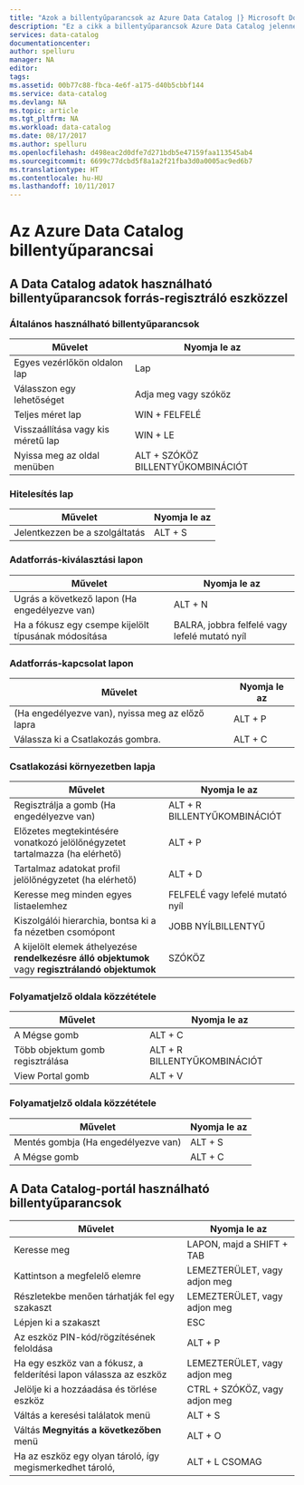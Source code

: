```yaml
---
title: "Azok a billentyűparancsok az Azure Data Catalog |} Microsoft Docs"
description: "Ez a cikk a billentyűparancsok Azure Data Catalog jelennek meg."
services: data-catalog
documentationcenter: 
author: spelluru
manager: NA
editor: 
tags: 
ms.assetid: 00b77c88-fbca-4e6f-a175-d40b5cbbf144
ms.service: data-catalog
ms.devlang: NA
ms.topic: article
ms.tgt_pltfrm: NA
ms.workload: data-catalog
ms.date: 08/17/2017
ms.author: spelluru
ms.openlocfilehash: d498eac2d0dfe7d271bdb5e47159faa113545ab4
ms.sourcegitcommit: 6699c77dcbd5f8a1a2f21fba3d0a0005ac9ed6b7
ms.translationtype: HT
ms.contentlocale: hu-HU
ms.lasthandoff: 10/11/2017
---
```

# <a name="keyboard-shortcuts-for-azure-data-catalog"></a>Az Azure Data Catalog billentyűparancsai
## <a name="keyboard-shortcuts-for-the-data-catalog-data-source-registration-tool"></a>A Data Catalog adatok használható billentyűparancsok forrás-regisztráló eszközzel
### <a name="general-keyboard-shortcuts"></a>Általános használható billentyűparancsok
| Művelet | Nyomja le az |
| --- | --- |
| Egyes vezérlőkön oldalon lap |Lap |
| Válasszon egy lehetőséget |Adja meg vagy szóköz |
| Teljes méret lap |WIN + FELFELÉ |
| Visszaállítása vagy kis méretű lap |WIN + LE |
| Nyissa meg az oldal menüben |ALT + SZÓKÖZ BILLENTYŰKOMBINÁCIÓT |

### <a name="authentication-page"></a>Hitelesítés lap
| Művelet | Nyomja le az |
| --- | --- |
| Jelentkezzen be a szolgáltatás |ALT + S |

### <a name="data-source-selection-page"></a>Adatforrás-kiválasztási lapon
| Művelet | Nyomja le az |
| --- | --- |
| Ugrás a következő lapon (Ha engedélyezve van) |ALT + N |
| Ha a fókusz egy csempe kijelölt típusának módosítása |BALRA, jobbra felfelé vagy lefelé mutató nyíl |

### <a name="data-source-connection-page"></a>Adatforrás-kapcsolat lapon
| Művelet | Nyomja le az |
| --- | --- |
| (Ha engedélyezve van), nyissa meg az előző lapra |ALT + P |
| Válassza ki a Csatlakozás gombra. |ALT + C |

### <a name="connection-context-page"></a>Csatlakozási környezetben lapja
| Művelet | Nyomja le az |
| --- | --- |
| Regisztrálja a gomb (Ha engedélyezve van) |ALT + R BILLENTYŰKOMBINÁCIÓT |
| Előzetes megtekintésére vonatkozó jelölőnégyzetet tartalmazza (ha elérhető) |ALT + P |
| Tartalmaz adatokat profil jelölőnégyzetet (ha elérhető) |ALT + D |
| Keresse meg minden egyes listaelemhez |FELFELÉ vagy lefelé mutató nyíl |
| Kiszolgálói hierarchia, bontsa ki a fa nézetben csomópont |JOBB NYÍLBILLENTYŰ |
| A kijelölt elemek áthelyezése **rendelkezésre álló objektumok** vagy **regisztrálandó objektumok** |SZÓKÖZ |

### <a name="publish-progress-page"></a>Folyamatjelző oldala közzététele
| Művelet | Nyomja le az |
| --- | --- |
| A Mégse gomb |ALT + C |
| Több objektum gomb regisztrálása |ALT + R BILLENTYŰKOMBINÁCIÓT |
| View Portal gomb |ALT + V |

### <a name="publish-progress-page"></a>Folyamatjelző oldala közzététele
| Művelet | Nyomja le az |
| --- | --- |
| Mentés gombja (Ha engedélyezve van) |ALT + S |
| A Mégse gomb |ALT + C |

## <a name="keyboard-shortcuts-for-the-data-catalog-portal"></a>A Data Catalog-portál használható billentyűparancsok
| Művelet | Nyomja le az |
| --- | --- |
| Keresse meg |LAPON, majd a SHIFT + TAB |
| Kattintson a megfelelő elemre |LEMEZTERÜLET, vagy adjon meg |
| Részletekbe menően tárhatják fel egy szakaszt |LEMEZTERÜLET, vagy adjon meg |
| Lépjen ki a szakaszt |ESC |
| Az eszköz PIN-kód/rögzítésének feloldása |ALT + P |
| Ha egy eszköz van a fókusz, a felderítési lapon válassza az eszköz |LEMEZTERÜLET, vagy adjon meg |
| Jelölje ki a hozzáadása és törlése eszköz |CTRL + SZÓKÖZ, vagy adjon meg |
| Váltás a keresési találatok menü |ALT + S |
| Váltás **Megnyitás a következőben** menü |ALT + O |
| Ha az eszköz egy olyan tároló, így megismerkedhet tároló, |ALT + L CSOMAG |

